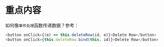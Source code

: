 # 重点内容

如何像`事件处理`函数传递数据？参考：
```javascript
<button onClick={(e) => this.deleteRow(id, e)}>Delete Row</button>
<button onClick={this.deleteRow.bind(this, id)}>Delete Row</button>
```
